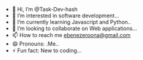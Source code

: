 - 👋 Hi, I’m @Task-Dev-hash
- 👀 I’m interested in software development...
- 🌱 I’m currently learning Javascript and Python..
- 💞️ I’m looking to collaborate on Web applications...
- 📫 How to reach me ebenezeroona@gmail.com
- 😄 Pronouns: .Me..
- ⚡ Fun fact: New to coding...

<!---
Task-Dev-hash/Task-Dev-hash is a ✨ special ✨ repository because its `README.md` (this file) appears on your GitHub profile.
You can click the Preview link to take a look at your changes.
--->
